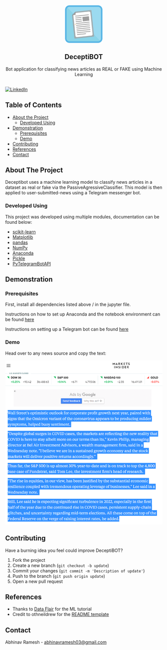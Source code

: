 <br />
  <p align="center">
  <a href="https://github.com/AbhiByte/DeceptiBOT">
    <img src="Images/news_icon.png" alt="Logo" width="120" height="120">
  </a>

  <h2 align="center">DeceptiBOT</h2>
  <p align="center">
    Bot application for classifying news articles as REAL or FAKE using Machine Learning 
    <br />
    <br />

[![LinkedIn][linkedin-shield]][linkedin-url]

## Table of Contents

* [About the Project](#about-the-project)
    * [Developed Using](#developed-using)
* [Demonstration](*demonstration)
    * [Prerequisites](#prerequisites)
    * [Demo](demo)
* [Contributing](#contributing)
* [References](#references)
* [Contact](#contact)

## About The Project

Deceptibot uses a machine learning model to classify news articles in a dataset as real or fake via the PassiveAgressiveClassifier. This model is then applied to user-submitted-news using a Telegram messenger bot.

### Developed Using
This project was developed using multiple modules, documentation can be found below:
* [scikit-learn](https://scikit-learn.org/stable/)
* [Matplotlib](https://matplotlib.org)
* [pandas](https://pandas.pydata.org)
* [NumPy](https://numpy.org)
* [Anaconda](https://www.anaconda.com/products/individual)
* [Pickle](https://docs.python.org/3/library/pickle.html)
* [PyTelegramBotAPI](https://pypi.org/project/pyTelegramBotAPI/)
  
## Demonstration
  
### Prerequisites
First, install all dependencies listed above / in the jupyter file.

Instructions on how to set up Anaconda and the notebook environment can be found [here](https://www.youtube.com/watch?v=2WL-XTl2QYI)
  
Instructions on setting up a Telegram bot can be found [here](https://www.youtube.com/watch?v=NwBWW8cNCP4)
  
### Demo
Head over to any news source and copy the text:

<img src="Images/news_text_copy.png">


## Contributing
Have a burning idea you feel could improve DeceptiBOT?

1. Fork the project
2. Create a new branch (`git checkout -b update`)
3. Commit your changes (`git commit -m 'Description of update'`)
4. Push to the branch (`git push origin update`)
5. Open a new pull request

## References

* Thanks to [Data Flair](https://data-flair.training/blogs/advanced-python-project-detecting-fake-news/) for the ML tutorial
* Credit to othneildrew for the [README template](https://github.com/othneildrew/Best-README-Template/blob/master/BLANK_README.md)

## Contact

Abhinav Ramesh - abhinavramesh03@gmail.com

[linkedin-shield]: https://img.shields.io/badge/-LinkedIn-black.svg?style=flat-square&logo=linkedin&colorB=555
[linkedin-url]: https://www.linkedin.com/in/abhinavr03/
